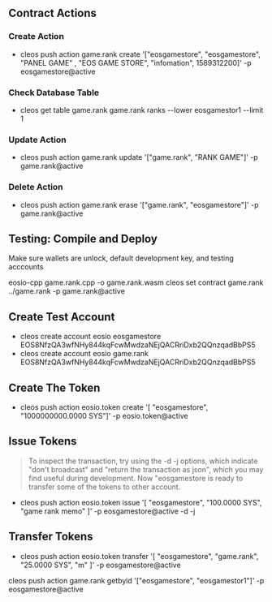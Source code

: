 ## Contract Actions

### Create Action

- cleos push action game.rank create '["eosgamestore", "eosgamestore", "PANEL GAME" , "EOS GAME STORE", "infomation", 1589312200]' -p eosgamestore@active

### Check Database Table

- cleos get table game.rank game.rank ranks --lower eosgamestor1 --limit 1

### Update Action

- cleos push action game.rank update '["game.rank", "RANK GAME"]' -p game.rank@active

### Delete Action

- cleos push action game.rank erase '["game.rank", "eosgamestore"]' -p game.rank@active

## Testing: Compile and Deploy

Make sure wallets are unlock, default development key, and testing acccounts

eosio-cpp game.rank.cpp -o game.rank.wasm
cleos set contract game.rank ../game.rank -p game.rank@active

## Create Test Account

- cleos create account eosio eosgamestore EOS8NfzQA3wfNHy844kqFcwMwdzaNEjQACRriDxb2QQnzqadBbPS5
- cleos create account eosio game.rank EOS8NfzQA3wfNHy844kqFcwMwdzaNEjQACRriDxb2QQnzqadBbPS5

## Create The Token

- cleos push action eosio.token create '[ "eosgamestore", "1000000000.0000 SYS"]' -p eosio.token@active

## Issue Tokens

> To inspect the transaction, try using the -d -j options, which indicate "don't broadcast" and "return the transaction as json", which you may find useful during development. Now "eosgamestore is ready to transfer some of the tokens to other account.

- cleos push action eosio.token issue '[ "eosgamestore", "100.0000 SYS", "game rank memo" ]' -p eosgamestore@active -d -j

## Transfer Tokens

- cleos push action eosio.token transfer '[ "eosgamestore", "game.rank", "25.0000 SYS", "m" ]' -p eosgamestore@active

cleos push action game.rank getbyid '["eosgamestore", "eosgamestor1"]' -p eosgamestore@active
